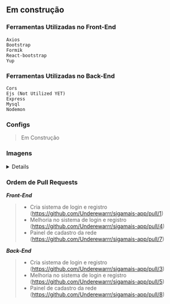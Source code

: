 ## Em construção

### Ferramentas Utilizadas no Front-End
    Axios
    Bootstrap
    Formik
    React-bootstrap 
    Yup 
### Ferramentas Utilizadas no Back-End
    Cors
    Ejs (Not Utilized YET)
    Express
    Mysql
    Nodemon

### Configs
> Em Construção
### Imagens
<details>
<h2> Header </h2>
<img src="https://user-images.githubusercontent.com/74227915/182035738-e3c186d3-1edd-4ac5-bcb9-5374ccf935db.png" />
<h2> Footer </h2>
<img src="https://user-images.githubusercontent.com/74227915/182035753-3edf1012-53ba-420c-ae0a-c703703dc2b6.png"/>
<h2> Login/Register </h2>
<img src="https://user-images.githubusercontent.com/74227915/182035777-df51767d-1440-47b4-a7dd-fe13b1373ff3.png"/>
<img src="https://user-images.githubusercontent.com/74227915/182035795-03981bdc-384f-4e35-87e9-02cea68fdedf.png"/>
<h2> UserMenu </h2>
<img src="https://user-images.githubusercontent.com/74227915/182035897-25fcd601-6b16-481e-b8bb-2969e592b83e.png" />
<h2> Cadastro rede social </h2>
<img src="https://user-images.githubusercontent.com/74227915/182035935-efff1002-4107-4a2c-b896-b61e9a1220d8.png" />
</details>


### Ordem de Pull Requests
 ***Front-End*** 
> - Cria sistema de login e registro (https://github.com/Underewarrr/sigamais-app/pull/1)
> - Melhoria no sistema de login e registro (https://github.com/Underewarrr/sigamais-app/pull/4)
> - Painel de cadastro da rede (https://github.com/Underewarrr/sigamais-app/pull/7)

 ***Back-End***
> - Cria sistema de login e registro (https://github.com/Underewarrr/sigamais-app/pull/3)
> - Melhoria no sistema de login e registro (https://github.com/Underewarrr/sigamais-app/pull/5)
> - Painel de cadastro da rede (https://github.com/Underewarrr/sigamais-app/pull/8)
